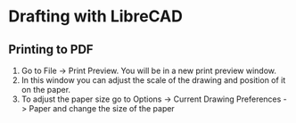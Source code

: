 # Drafting with LibreCAD
## Printing to PDF
1. Go to File -> Print Preview. You will be in a new print preview window.
2. In this window you can adjust the scale of the drawing and position of it on the paper.
3. To adjust the paper size go to Options -> Current Drawing Preferences -> Paper and change the size of the paper